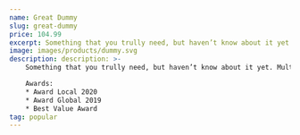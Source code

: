 ```yaml
---
name: Great Dummy
slug: great-dummy
price: 104.99
excerpt: Something that you trully need, but haven’t know about it yet
image: images/products/dummy.svg
description: description: >-
    Something that you trully need, but haven’t know about it yet. Multiple winner of Community Awarads.

    Awards:
    * Award Local 2020
    * Award Global 2019 
    * Best Value Award
tag: popular
---
```

